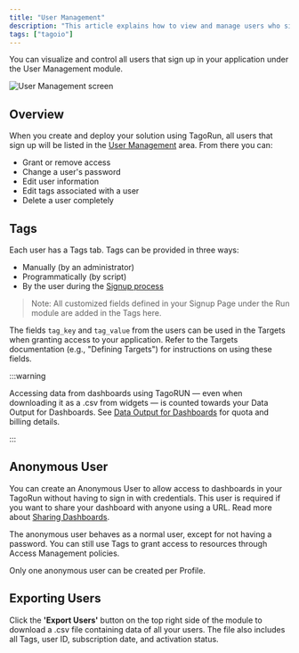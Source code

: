 ```yaml
---
title: "User Management"
description: "This article explains how to view and manage users who sign up for your TagoIO application using the User Management module, including how tags are applied to users and how user fields can be used in Targets. It also notes how dashboard data access with TagoRUN affects Data Output quotas."
tags: ["tagoio"]
---
```

You can visualize and control all users that sign up in your application under the User Management module.

![User Management screen](/docs_imagem/tagoio/rounded-image-1761309633786.png)

## Overview
When you create and deploy your solution using TagoRun, all users that sign up will be listed in the [User Management](https://admin.tago.io/usermanagement) area. From there you can:

- Grant or remove access
- Change a user's password
- Edit user information
- Edit tags associated with a user
- Delete a user completely

## Tags
Each user has a Tags tab. Tags can be provided in three ways:

- Manually (by an administrator)
- Programmatically (by script)
- By the user during the [Signup process](/docs/tagoio/tagorun/getting-started/signup-fields.md)

> Note: All customized fields defined in your Signup Page under the Run module are added in the Tags here.

The fields `tag_key` and `tag_value` from the users can be used in the Targets when granting access to your application. Refer to the Targets documentation (e.g., "Defining Targets") for instructions on using these fields.

:::warning

Accessing data from dashboards using TagoRUN — even when downloading it as a .csv from widgets — is counted towards your Data Output for Dashboards. See [Data Output for Dashboards](/docs/tagoio/dashboards/data-output-for-dashboards.md) for quota and billing details.

:::

## Anonymous User
You can create an Anonymous User to allow access to dashboards in your TagoRun without having to sign in with credentials. This user is required if you want to share your dashboard with anyone using a URL. Read more about [Sharing Dashboards](/docs/tagoio/dashboards/sharing-dashboards.md).

The anonymous user behaves as a normal user, except for not having a password. You can still use Tags to grant access to resources through Access Management policies.

Only one anonymous user can be created per Profile.

## Exporting Users
Click the **'Export Users'** button on the top right side of the module to download a .csv file containing data of all your users. The file also includes all Tags, user ID, subscription date, and activation status.

